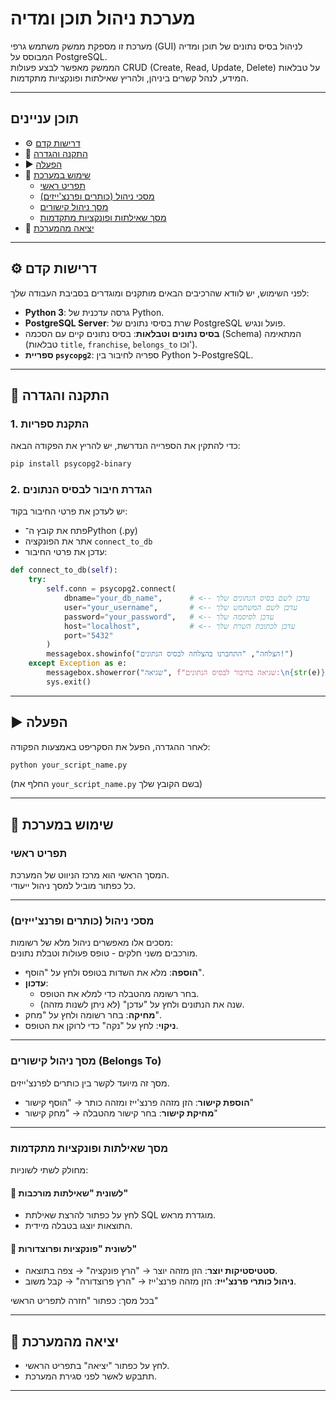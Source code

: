 
# מערכת ניהול תוכן ומדיה

מערכת זו מספקת ממשק משתמש גרפי (GUI) לניהול בסיס נתונים של תוכן ומדיה המבוסס על PostgreSQL.  
הממשק מאפשר לבצע פעולות CRUD (Create, Read, Update, Delete) על טבלאות המידע, לנהל קשרים ביניהן, ולהריץ שאילתות ופונקציות מתקדמות.

---

## תוכן עניינים

- ⚙️ [דרישות קדם](#דרישות-קדם)  
- 🔧 [התקנה והגדרה](#התקנה-והגדרה)  
- ▶️ [הפעלה](#הפעלה)  
- 🚀 [שימוש במערכת](#שימוש-במערכת)  
  - [תפריט ראשי](#תפריט-ראשי)  
  - [מסכי ניהול (כותרים ופרנצ'ייזים)](#מסכי-ניהול-כותרים-ופרנצייזים)  
  - [מסך ניהול קישורים](#מסך-ניהול-קישורים)  
  - [מסך שאילתות ופונקציות מתקדמות](#מסך-שאילתות-ופונקציות-מתקדמות)  
- 🚪 [יציאה מהמערכת](#יציאה-מהמערכת)

---

## ⚙️ דרישות קדם

לפני השימוש, יש לוודא שהרכיבים הבאים מותקנים ומוגדרים בסביבת העבודה שלך:

- **Python 3**: גרסה עדכנית של Python.  
- **PostgreSQL Server**: שרת בסיסי נתונים של PostgreSQL פועל ונגיש.  
- **בסיס נתונים וטבלאות**: בסיס נתונים קיים עם הסכמה (Schema) המתאימה (טבלאות `title`, `franchise`, `belongs_to` וכו').  
- **ספריית `psycopg2`**: ספריה לחיבור בין Python ל-PostgreSQL.

---

## 🔧 התקנה והגדרה

### 1. התקנת ספריות

כדי להתקין את הספרייה הנדרשת, יש להריץ את הפקודה הבאה:

```bash
pip install psycopg2-binary
```

### 2. הגדרת חיבור לבסיס הנתונים

יש לעדכן את פרטי החיבור בקוד:

- פתח את קובץ ה־Python (.py)
- אתר את הפונקציה `connect_to_db`
- עדכן את פרטי החיבור:

```python
def connect_to_db(self):
    try:
        self.conn = psycopg2.connect(
            dbname="your_db_name",      # <-- עדכן לשם בסיס הנתונים שלך
            user="your_username",       # <-- עדכן לשם המשתמש שלך
            password="your_password",   # <-- עדכן לסיסמה שלך
            host="localhost",           # <-- עדכן לכתובת השרת שלך
            port="5432"
        )
        messagebox.showinfo("הצלחה", "התחברנו בהצלחה לבסיס הנתונים!")
    except Exception as e:
        messagebox.showerror("שגיאה", f"שגיאה בחיבור לבסיס הנתונים:\n{str(e)}")
        sys.exit()
```

---

## ▶️ הפעלה

לאחר ההגדרה, הפעל את הסקריפט באמצעות הפקודה:

```bash
python your_script_name.py
```

(החלף את `your_script_name.py` בשם הקובץ שלך)

---

## 🚀 שימוש במערכת

### תפריט ראשי

המסך הראשי הוא מרכז הניווט של המערכת.  
כל כפתור מוביל למסך ניהול ייעודי.

---

### מסכי ניהול (כותרים ופרנצ'ייזים)

מסכים אלו מאפשרים ניהול מלא של רשומות:  
מורכבים משני חלקים - טופס פעולות וטבלת נתונים.

- **הוספה**: מלא את השדות בטופס ולחץ על "הוסף".
- **עדכון**:
  - בחר רשומה מהטבלה כדי למלא את הטופס.
  - שנה את הנתונים ולחץ על "עדכן" (לא ניתן לשנות מזהה).
- **מחיקה**: בחר רשומה ולחץ על "מחק".
- **ניקוי**: לחץ על "נקה" כדי לרוקן את הטופס.

---

### מסך ניהול קישורים (Belongs To)

מסך זה מיועד לקשר בין כותרים לפרנצ'ייזים.

- **הוספת קישור**: הזן מזהה פרנצ'ייז ומזהה כותר → "הוסף קישור"
- **מחיקת קישור**: בחר קישור מהטבלה → "מחק קישור"

---

### מסך שאילתות ופונקציות מתקדמות

מחולק לשתי לשוניות:

#### 🔹 לשונית "שאילתות מורכבות"

- לחץ על כפתור להרצת שאילתת SQL מוגדרת מראש.
- התוצאות יוצגו בטבלה מיידית.

#### 🔹 לשונית "פונקציות ופרוצדורות"

- **סטטיסטיקות יוצר**: הזן מזהה יוצר → "הרץ פונקציה" → צפה בתוצאה.
- **ניהול כותרי פרנצ'ייז**: הזן מזהה פרנצ'ייז → "הרץ פרוצדורה" → קבל משוב.

בכל מסך: כפתור "חזרה לתפריט הראשי"

---

## 🚪 יציאה מהמערכת

- לחץ על כפתור "יציאה" בתפריט הראשי.
- תתבקש לאשר לפני סגירת המערכת.

---
